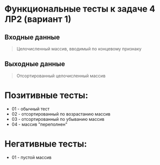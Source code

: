 # Функциональные тесты к задаче 4 ЛР2 (вариант 1)

## Входные данные
> Целочисленный массив, вводимый по концевому признаку

## Выходные данные
> Отсортированный целочисленный массив

# Позитивные тесты:
 - 01 - обычный тест
 - 02 - отсортированный по возрастанию массив
 - 03 - отсортированный по убыванию массив
 - 04 - массив "переполнен"

# Негативные тесты:
 - 01 - пустой массив